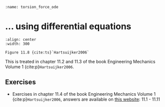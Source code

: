 ```{index} Section forces in torsional structure; using differential equations
:name: torsion_force_ode
```
# ... using differential equations

```{figure} ./ode_data/image.png
:align: center
:width: 300

Figure 11.8 {cite:ts}`Hartsuijker2006`
```

This is treated in chapter 11.2 and 11.3 of the book Engineering Mechanics Volume 1 {cite:p}`Hartsuijker2006`.

## Exercises
- Exercises in chapter 11.4 of the book Engineering Mechanics Volume 1 {cite:p}`Hartsuijker2006`, answers are available on [this website](https://icozct.tudelft.nl/TUD_CT/bookanswers/vol1/Chapter11/): 11.1 - 11.11